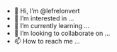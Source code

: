 - 👋 Hi, I’m @lefrelonvert
- 👀 I’m interested in ...
- 🌱 I’m currently learning ...
- 💞️ I’m looking to collaborate on ...
- 📫 How to reach me ...

<!---
lefrelonvert/lefrelonvert is a ✨ special ✨ repository because its `README.md` (this file) appears on your GitHub profile.
You can click the Preview link to take a look at your changes.
--->
